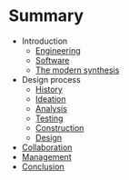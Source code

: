 # Summary

- Introduction
  - [Engineering](engineering.md)
  - [Software](software.md)
  - [The modern synthesis](the-modern-synthesis.md)
- Design process
  - [History](history.md)
  - [Ideation](ideation.md)
  - [Analysis](analysis.md)
  - [Testing](testing.md)
  - [Construction](construction.md)
  - [Design](design.md)
- [Collaboration](collaboration.md)
- [Management](management.md)
- [Conclusion](conclusion.md)

